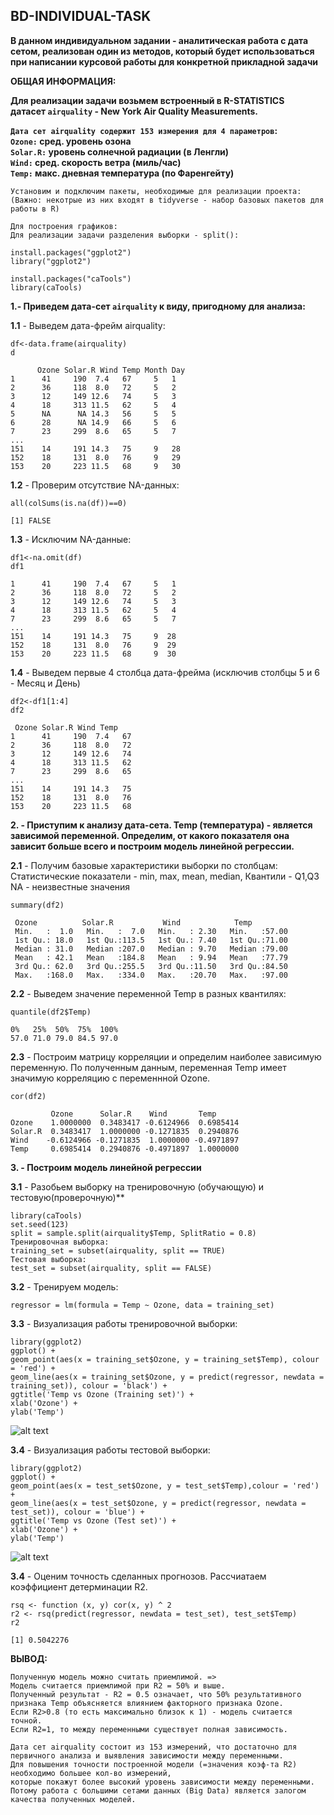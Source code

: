 ## **BD-INDIVIDUAL-TASK**

**В данном индивидуальном задании - аналитическая работа с дата сетом,
реализован один из методов, который будет использоваться при написании курсовой работы для конкретной прикладной задачи**

**ОБЩАЯ ИНФОРМАЦИЯ:**
 
**Для реализации задачи возьмем встроенный в R-STATISTICS                                                                                   
датасет ```airquality``` - New York Air Quality Measurements.**

**```Дата сет airquality содержит 153 измерения для 4 параметров```:                                                                            
```Ozone:```   сред. уровень озона                                                                                                                
```Solar.R:``` уровень солнечной радиации (в Ленгли)                                                                                             
```Wind:```    сред. скорость ветра       (миль/час)                                                                                                
```Temp:```    макс. дневная температура  (по Фаренгейту)**

```
Установим и подключим пакеты, необходимые для реализации проекта:
(Важно: некотрые из них входят в tidyverse - набор базовых пакетов для работы в R)

Для построения графиков:
Для реализации задачи разделения выборки - split():

install.packages("ggplot2")
library("ggplot2")

install.packages("caTools")
library(caTools)
```

**1.- Приведем дата-сет ```airquality``` к виду, пригодному для анализа:**

**1.1** - Выведем дата-фрейм airquality:
```
df<-data.frame(airquality)
d
```
```
      Ozone Solar.R Wind Temp Month Day
1      41     190  7.4   67     5   1
2      36     118  8.0   72     5   2
3      12     149 12.6   74     5   3
4      18     313 11.5   62     5   4
5      NA      NA 14.3   56     5   5
6      28      NA 14.9   66     5   6
7      23     299  8.6   65     5   7
...
151    14     191 14.3   75     9   28
152    18     131  8.0   76     9   29
153    20     223 11.5   68     9   30
```

**1.2** - Проверим отсутствие NA-данных:
```
all(colSums(is.na(df))==0)
```
```
[1] FALSE
```

**1.3** - Исключим NA-данные:
```
df1<-na.omit(df)
df1
```
```
1      41     190  7.4   67     5   1
2      36     118  8.0   72     5   2
3      12     149 12.6   74     5   3
4      18     313 11.5   62     5   4
7      23     299  8.6   65     5   7
...
151    14     191 14.3   75     9  28
152    18     131  8.0   76     9  29
153    20     223 11.5   68     9  30
```

**1.4** - Выведем первые 4 столбца дата-фрейма
(исключив столбцы 5 и 6 - Месяц и День)
```
df2<-df1[1:4]
df2
```
```
 Ozone Solar.R Wind Temp
1      41     190  7.4   67
2      36     118  8.0   72
3      12     149 12.6   74
4      18     313 11.5   62
7      23     299  8.6   65
...
151    14     191 14.3   75
152    18     131  8.0   76
153    20     223 11.5   68
```


**2. -  Приступим к анализу дата-сета.
      Temp (температура) - является зависимой переменной.
      Определим, от какого показателя она зависит больше всего и построим модель линейной регрессии.**

**2.1** - Получим базовые характеристики выборки по столбцам:
Cтатистические показатели - min, max, mean, median,
                            Квантили - Q1,Q3
                            NA - неизвестные значения
```
summary(df2)
```
```
 Ozone          Solar.R           Wind            Temp      
 Min.   :  1.0   Min.   :  7.0   Min.   : 2.30   Min.   :57.00  
 1st Qu.: 18.0   1st Qu.:113.5   1st Qu.: 7.40   1st Qu.:71.00  
 Median : 31.0   Median :207.0   Median : 9.70   Median :79.00  
 Mean   : 42.1   Mean   :184.8   Mean   : 9.94   Mean   :77.79  
 3rd Qu.: 62.0   3rd Qu.:255.5   3rd Qu.:11.50   3rd Qu.:84.50  
 Max.   :168.0   Max.   :334.0   Max.   :20.70   Max.   :97.00
```

**2.2** - Выведем значение переменной Temp в разных квантилях:
```
quantile(df2$Temp)
```
```
0%   25%  50%  75%  100% 
57.0 71.0 79.0 84.5 97.0 
```

**2.3** - Построим матрицу корреляции и определим наиболее зависимую переменную.
По полученным данным, 
переменная Temp имеет значимую корреляцию с переменнной Ozone.
```
cor(df2)
```
```
         Ozone      Solar.R    Wind       Temp
Ozone    1.0000000  0.3483417 -0.6124966  0.6985414
Solar.R  0.3483417  1.0000000 -0.1271835  0.2940876
Wind    -0.6124966 -0.1271835  1.0000000 -0.4971897
Temp     0.6985414  0.2940876 -0.4971897  1.0000000
```

**3. - Построим модель линейной регрессии**

**3.1** - Разобьем выборку на тренировочную (обучающую) и тестовую(проверочную)**
```
library(caTools)
set.seed(123)
split = sample.split(airquality$Temp, SplitRatio = 0.8)
Тренировочная выборка:
training_set = subset(airquality, split == TRUE)
Тестовая выборка:
test_set = subset(airquality, split == FALSE)
```
**3.2** - Тренируем модель:
```
regressor = lm(formula = Temp ~ Ozone, data = training_set)
```
**3.3** - Визуализация работы тренировочной выборки:
```
library(ggplot2)
ggplot() + 
geom_point(aes(x = training_set$Ozone, y = training_set$Temp), colour = 'red') + 
geom_line(aes(x = training_set$Ozone, y = predict(regressor, newdata = training_set)), colour = 'black') +
ggtitle('Temp vs Ozone (Training set)') +
xlab('Ozone') +
ylab('Temp')
```
![alt text](https://github.com/Lime-Fox/Big_DataCourseKNU/blob/master/BD-INDIVIDUAL-TASK%20(LR-1).png)

**3.4** - Визуализация работы тестовой выборки:
```
library(ggplot2)
ggplot() + 
geom_point(aes(x = test_set$Ozone, y = test_set$Temp),colour = 'red') +
geom_line(aes(x = test_set$Ozone, y = predict(regressor, newdata = test_set)), colour = 'blue') +
ggtitle('Temp vs Ozone (Test set)') +
xlab('Ozone') +
ylab('Temp')
```
![alt text](https://github.com/Lime-Fox/Big_DataCourseKNU/blob/master/BD-INDIVIDUAL-TASK%20(LR-2).png)

**3.4** - Оценим точность сделанных прогнозов. 
Рассчиатаем коэффициент детерминации R2.
```
rsq <- function (x, y) cor(x, y) ^ 2
r2 <- rsq(predict(regressor, newdata = test_set), test_set$Temp)
r2
```
```
[1] 0.5042276
```

**ВЫВОД:**
```
Полученную модель можно считать приемлимой. => 
Модель считается приемлимой при R2 = 50% и выше.
Полученный результат - R2 = 0.5 означает, что 50% результативного признака Temp объясняется влиянием факторного признака Ozone.
Если R2>0.8 (то есть максимально близок к 1) - модель считается точной.
Если R2=1, то между переменными существует полная зависимость.

Дата сет airquality состоит из 153 измерений, что достаточно для первичного анализа и выявления зависимости между переменными.
Для повышения точности построенной модели (=значения коэф-та R2) необходимо большее кол-во измерений,
которые покажут более высокий уровень зависимости между переменными.
Потому работа с большими сетами данных (Big Data) является залогом качества полученных моделей.
```


